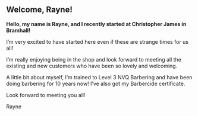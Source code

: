 ## Welcome, Rayne!

**Hello, my name is Rayne, and I recently started at Christopher James in Bramhall!**

I’m very excited to have started here even if these are strange times for us all!

I’m really enjoying being in the shop and look forward to meeting all the existing and new customers who have been so lovely and welcoming.

A little bit about myself, I’m trained to Level 3 NVQ Barbering and have been doing barbering for 10 years now! I’ve also got my Barbercide certificate.

Look forward to meeting you all! 

Rayne
